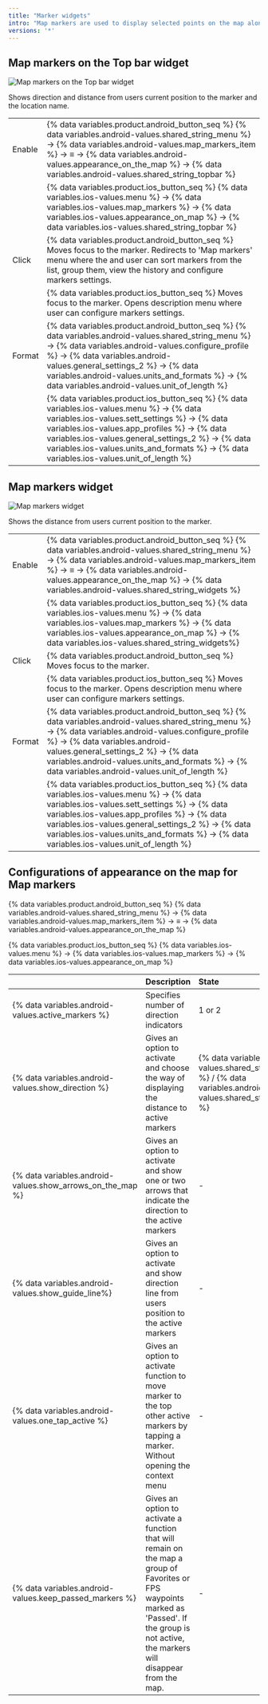 ```yaml
---
title: "Marker widgets"
intro: "Map markers are used to display selected points on the map along the trip. The information can be viewed via using the top bar on the map screen or the widget."
versions: '*'
---
```

## Map markers on the Top bar widget  

![Map markers on the Top bar widget  ](/assets/images/widgets/map_markers_top_bar_widget.png)

Shows direction and distance from users current position to the marker and the location name.

| | |
|------------|------------|
| Enable | {% data variables.product.android_button_seq %} {% data variables.android-values.shared_string_menu %} → {% data variables.android-values.map_markers_item %} → ≡ → {% data variables.android-values.appearance_on_the_map %} → {% data variables.android-values.shared_string_topbar %} |
|  | {% data variables.product.ios_button_seq %} {% data variables.ios-values.menu %} → {% data variables.ios-values.map_markers %} → {% data variables.ios-values.appearance_on_map %} → {% data variables.ios-values.shared_string_topbar %} |
| Click | {% data variables.product.android_button_seq %} Moves focus to the marker. Redirects to 'Map markers' menu where the and user can sort markers from the list, group them, view the history and configure markers settings.|
|   | {% data variables.product.ios_button_seq %} Moves focus to the marker. Opens description menu where user can configure markers settings.   |
| Format | {% data variables.product.android_button_seq %} {% data variables.android-values.shared_string_menu %} → {% data variables.android-values.configure_profile %} → {% data variables.android-values.general_settings_2 %} → {% data variables.android-values.units_and_formats %} → {% data variables.android-values.unit_of_length %} |
|        | {% data variables.product.ios_button_seq %} {% data variables.ios-values.menu %} → {% data variables.ios-values.sett_settings %} → {% data variables.ios-values.app_profiles %} → {% data variables.ios-values.general_settings_2 %} → {% data variables.ios-values.units_and_formats %} → {% data variables.ios-values.unit_of_length %}  |

## Map markers widget  

![Map markers widget ](/assets/images/widgets/map_markers_widget.png)

Shows the distance from users current position to the marker.

| | |
|------------|------------|
| Enable | {% data variables.product.android_button_seq %} {% data variables.android-values.shared_string_menu %} → {% data variables.android-values.map_markers_item %} → ≡ → {% data variables.android-values.appearance_on_the_map %} → {% data variables.android-values.shared_string_widgets %} |
|  | {% data variables.product.ios_button_seq %} {% data variables.ios-values.menu %} → {% data variables.ios-values.map_markers %} → {% data variables.ios-values.appearance_on_map %} → {% data variables.ios-values.shared_string_widgets%} |
| Click | {% data variables.product.android_button_seq %} Moves focus to the marker.  |
|   |  {% data variables.product.ios_button_seq %} Moves focus to the marker. Opens description menu where user can configure markers settings.  |
| Format | {% data variables.product.android_button_seq %} {% data variables.android-values.shared_string_menu %} → {% data variables.android-values.configure_profile %} → {% data variables.android-values.general_settings_2 %} → {% data variables.android-values.units_and_formats %} → {% data variables.android-values.unit_of_length %}  |
|        | {% data variables.product.ios_button_seq %} {% data variables.ios-values.menu %} → {% data variables.ios-values.sett_settings %} → {% data variables.ios-values.app_profiles %} → {% data variables.ios-values.general_settings_2 %} → {% data variables.ios-values.units_and_formats %} → {% data variables.ios-values.unit_of_length %}  |

## Configurations of appearance on the map for Map markers

{% data variables.product.android_button_seq %} {% data variables.android-values.shared_string_menu %} → {% data variables.android-values.map_markers_item %} → ≡ → {% data variables.android-values.appearance_on_the_map %}

{% data variables.product.ios_button_seq %} {% data variables.ios-values.menu %} → {% data variables.ios-values.map_markers %} → {% data variables.ios-values.appearance_on_map %}

|    | Description    | State |  OS |
| :------------- | :------------- | :------------- | :------------- |
| {% data variables.android-values.active_markers %} | Specifies number of direction indicators| 1 or 2 | Android/iOS  |
|  {% data variables.android-values.show_direction %}  | Gives an option to activate and choose the way of displaying the distance to active markers | {% data variables.android-values.shared_string_topbar %} / {% data variables.android-values.shared_string_widgets %} | Android/iOS  |
|  {% data variables.android-values.show_arrows_on_the_map %} |  Gives an option to activate and show one or two arrows that indicate the direction to the active markers | -  | Android/iOS  |
|  {% data variables.android-values.show_guide_line%} | Gives an option to activate and show direction line from users position  to the active markers  | -  | Android/iOS  |
| {% data variables.android-values.one_tap_active %}  |  Gives an option to activate function to move marker to the top other active markers by tapping a marker. Without opening the context menu |  - | Android  |
| {% data variables.android-values.keep_passed_markers %}  | Gives an option to activate a function that will remain on the map a group of Favorites or FPS waypoints marked as 'Passed'. If the group is not active, the markers will disappear from the map.  | -  | Android  |
